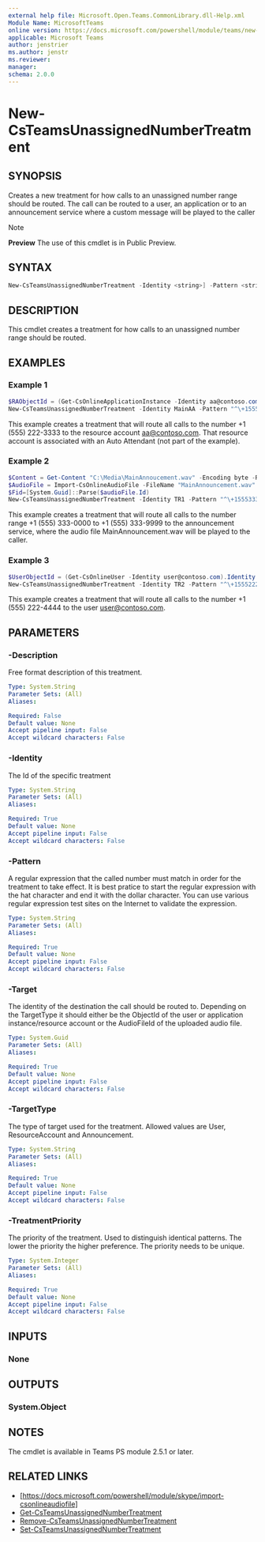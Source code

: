 ```yaml
---
external help file: Microsoft.Open.Teams.CommonLibrary.dll-Help.xml
Module Name: MicrosoftTeams
online version: https://docs.microsoft.com/powershell/module/teams/new-csteamsunassignednumbertreatment
applicable: Microsoft Teams
author: jenstrier
ms.author: jenstr
ms.reviewer: 
manager:
schema: 2.0.0
---
```


# New-CsTeamsUnassignedNumberTreatment

## SYNOPSIS
Creates a new treatment for how calls to an unassigned number range should be routed. The call can be routed to a user, an application or 
to an announcement service where a custom message will be played to the caller

> [!NOTE]
> **Preview** The use of this cmdlet is in Public Preview.
  
## SYNTAX

```powershell
New-CsTeamsUnassignedNumberTreatment -Identity <string>] -Pattern <string> -TargetType <User | ResourceAccount | Annonucement> -Target <GUID> -TreatmentPriority <integer> [-Description <string>] [<CommonParameters>]
```

## DESCRIPTION
This cmdlet creates a treatment for how calls to an unassigned number range should be routed.

## EXAMPLES

### Example 1
```powershell
$RAObjectId = (Get-CsOnlineApplicationInstance -Identity aa@contoso.com).ObjectId
New-CsTeamsUnassignedNumberTreatment -Identity MainAA -Pattern "^\+15552223333$" -TargetType ResourceAccount -Target $RAObjectId -TreatmentPriority 1
```
This example creates a treatment that will route all calls to the number +1 (555) 222-3333 to the resource account aa@contoso.com.
That resource account is associated with an Auto Attendant (not part of the example).

### Example 2
```powershell
$Content = Get-Content "C:\Media\MainAnnoucement.wav" -Encoding byte -ReadCount 0
$AudioFile = Import-CsOnlineAudioFile -FileName "MainAnnouncement.wav" -Content $Content
$Fid=[System.Guid]::Parse($audioFile.Id)
New-CsTeamsUnassignedNumberTreatment -Identity TR1 -Pattern "^\+1555333\d{4}$" -TargetType Announcement -Target $Fid.Guid -TreatmentPriority 2
```
This example creates a treatment that will route all calls to the number range +1 (555) 333-0000 to +1 (555) 333-9999 to the announcement service,
where the audio file MainAnnouncement.wav will be played to the caller.


### Example 3
```powershell
$UserObjectId = (Get-CsOnlineUser -Identity user@contoso.com).Identity
New-CsTeamsUnassignedNumberTreatment -Identity TR2 -Pattern "^\+15552224444$" -TargetType User -Target $UserObjectId -TreatmentPriority 3
```
This example creates a treatment that will route all calls to the number +1 (555) 222-4444 to the user user@contoso.com.


## PARAMETERS

### -Description
Free format description of this treatment.

```yaml
Type: System.String
Parameter Sets: (All)
Aliases:

Required: False
Default value: None
Accept pipeline input: False
Accept wildcard characters: False
```

### -Identity
The Id of the specific treatment

```yaml
Type: System.String
Parameter Sets: (All)
Aliases:

Required: True
Default value: None
Accept pipeline input: False
Accept wildcard characters: False
```

### -Pattern
A regular expression that the called number must match in order for the treatment to take effect. It is best pratice to start the regular expression with the hat character and end it with the dollar character.
You can use various regular expression test sites on the Internet to validate the expression.

```yaml
Type: System.String
Parameter Sets: (All)
Aliases:

Required: True
Default value: None
Accept pipeline input: False
Accept wildcard characters: False
```

### -Target
The identity of the destination the call should be routed to. Depending on the TargetType it should either be the ObjectId of the user or application instance/resource account or the AudioFileId of the uploaded audio file.

```yaml
Type: System.Guid
Parameter Sets: (All)
Aliases:

Required: True
Default value: None
Accept pipeline input: False
Accept wildcard characters: False
```

### -TargetType
The type of target used for the treatment. Allowed values are User, ResourceAccount and Announcement.

```yaml
Type: System.String
Parameter Sets: (All)
Aliases:

Required: True
Default value: None
Accept pipeline input: False
Accept wildcard characters: False
```

### -TreatmentPriority
The priority of the treatment. Used to distinguish identical patterns. The lower the priority the higher preference. The priority needs to be unique.

```yaml
Type: System.Integer
Parameter Sets: (All)
Aliases:

Required: True
Default value: None
Accept pipeline input: False
Accept wildcard characters: False
```

## INPUTS

### None

## OUTPUTS

### System.Object

## NOTES
The cmdlet is available in Teams PS module 2.5.1 or later.

## RELATED LINKS
- [https://docs.microsoft.com/powershell/module/skype/import-csonlineaudiofile]
- [Get-CsTeamsUnassignedNumberTreatment](Get-CsTeamsUnassignedNumberTreatment.md)
- [Remove-CsTeamsUnassignedNumberTreatment](Remove-CsTeamsUnassignedNumberTreatment.md)
- [Set-CsTeamsUnassignedNumberTreatment](Set-CsTeamsUnassignedNumberTreatment.md)
